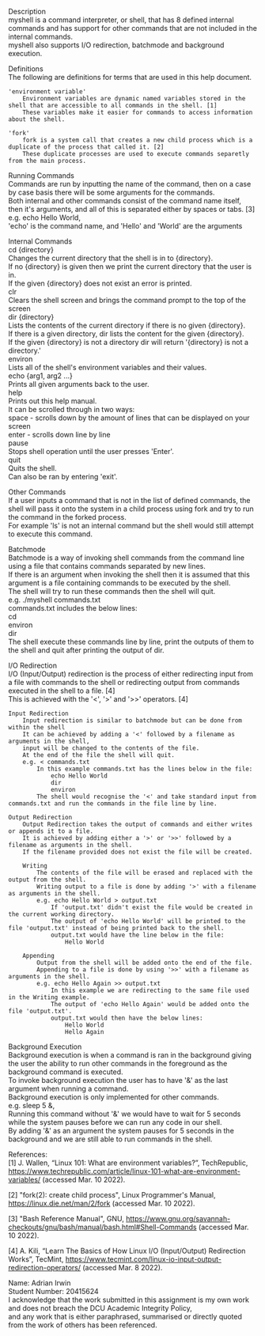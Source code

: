 
Description  
    myshell is a command interpreter, or shell, that has 8 defined internal commands and has support for other commands that are not included in the internal commands.  
    myshell also supports I/O redirection, batchmode and background execution.  
  
Definitions  
    The following are definitions for terms that are used in this help document.  
  
    'environment variable'  
        Environment variables are dynamic named variables stored in the shell that are accessible to all commands in the shell. [1]  
        These variables make it easier for commands to access information about the shell.  
  
    'fork'  
        fork is a system call that creates a new child process which is a duplicate of the process that called it. [2]  
        These duplicate processes are used to execute commands separetly from the main process.  
  
Running Commands  
    Commands are run by inputting the name of the command, then on a case by case basis there will be some arguments for the commands.  
    Both internal and other commands consist of the command name itself, then it's arguments, and all of this is separated either by spaces or tabs. [3]  
        e.g. echo Hello World,  
            'echo' is the command name, and 'Hello' and 'World' are the arguments  
  
Internal Commands  
    cd {directory}  
        Changes the current directory that the shell is in to {directory}.  
        If no {directory} is given then we print the current directory that the user is in.  
        If the given {directory} does not exist an error is printed.  
    clr  
        Clears the shell screen and brings the command prompt to the top of the screen  
    dir {directory}  
        Lists the contents of the current directory if there is no given {directory}.  
        If there is a given directory, dir lists the content for the given {directory}.  
        If the given {directory} is not a directory dir will return '{directory} is not a directory.'  
    environ  
        Lists all of the shell's environment variables and their values.  
    echo {arg1, arg2 ...}  
        Prints all given arguments back to the user.  
    help  
        Prints out this help manual.  
        It can be scrolled through in two ways:  
            space - scrolls down by the amount of lines that can be displayed on your screen  
            enter - scrolls down line by line  
    pause  
        Stops shell operation until the user presses 'Enter'.  
    quit  
        Quits the shell.  
        Can also be ran by entering 'exit'.  
  
Other Commands  
    If a user inputs a command that is not in the list of defined commands, the shell will pass it onto the system in a child process using fork and try to run the command in the forked process.  
    For example 'ls' is not an internal command but the shell would still attempt to execute this command.  
  
Batchmode  
    Batchmode is a way of invoking shell commands from the command line using a file that contains commands separated by new lines.  
    If there is an argument when invoking the shell then it is assumed that this argument is a file containing commands to be executed by the shell.  
    The shell will try to run these commands then the shell will quit.  
    e.g. ./myshell commands.txt  
        commands.txt includes the below lines:  
            cd  
            environ  
            dir  
        The shell execute these commands line by line, print the outputs of them to the shell and quit after printing the output of dir.  
  
I/O Redirection  
    I/O (Input/Output) redirection is the process of either redirecting input from a file with commands to the shell or redirecting output from commands executed in the shell to a file. [4]  
    This is achieved with the '<', '>' and '>>' operators. [4]  
  
    Input Redirection  
        Input redirection is similar to batchmode but can be done from within the shell  
        It can be achieved by adding a '<' followed by a filename as arguments in the shell,  
        input will be changed to the contents of the file.  
        At the end of the file the shell will quit.  
        e.g. < commands.txt  
            In this example commands.txt has the lines below in the file:  
                echo Hello World  
                dir  
                environ  
            The shell would recognise the '<' and take standard input from commands.txt and run the commands in the file line by line.  
  
    Output Redirection  
        Output Redirection takes the output of commands and either writes or appends it to a file.  
        It is achieved by adding either a '>' or '>>' followed by a filename as arguments in the shell.  
        If the filename provided does not exist the file will be created.  
  
        Writing  
            The contents of the file will be erased and replaced with the output from the shell.  
            Writing output to a file is done by adding '>' with a filename as arguments in the shell.  
            e.g. echo Hello World > output.txt  
                If 'output.txt' didn't exist the file would be created in the current working directory.  
                The output of 'echo Hello World' will be printed to the file 'output.txt' instead of being printed back to the shell.  
                output.txt would have the line below in the file:  
                    Hello World  
  
        Appending  
            Output from the shell will be added onto the end of the file.  
            Appending to a file is done by using '>>' with a filename as arguments in the shell.  
            e.g. echo Hello Again >> output.txt  
                In this example we are redirecting to the same file used in the Writing example.  
                The output of 'echo Hello Again' would be added onto the file 'output.txt'.  
                output.txt would then have the below lines:  
                    Hello World  
                    Hello Again  
  
Background Execution  
    Background execution is when a command is ran in the background giving the user the ability to run other commands in the foreground as the background command is executed.  
    To invoke background execution the user has to have '&' as the last argument when running a command.  
    Background execution is only implemented for other commands.  
        e.g. sleep 5 &,  
            Running this command without '&' we would have to wait for 5 seconds while the system pauses before we can run any code in our shell.  
            By adding '&' as an argument the system pauses for 5 seconds in the background and we are still able to run commands in the shell.  
  
  
References:  
[1] J. Wallen, “Linux 101: What are environment variables?”, TechRepublic, https://www.techrepublic.com/article/linux-101-what-are-environment-variables/ (accessed Mar. 10 2022).  
  
[2] "fork(2): create child process", Linux Programmer's Manual, https://linux.die.net/man/2/fork (accessed Mar. 10 2022).  
  
[3] "Bash Reference Manual", GNU, https://www.gnu.org/savannah-checkouts/gnu/bash/manual/bash.html#Shell-Commands (accessed Mar. 10 2022).  
  
[4] A. Kili, “Learn The Basics of How Linux I/O (Input/Output) Redirection Works”, TecMint, https://www.tecmint.com/linux-io-input-output-redirection-operators/ (accessed Mar. 8 2022).  
  
  
Name: Adrian Irwin  
Student Number: 20415624  
I acknowledge that the work submitted in this assignment is my own work and does not breach the DCU Academic Integrity Policy,  
and any work that is either paraphrased, summarised or directly quoted from the work of others has been referenced.  

